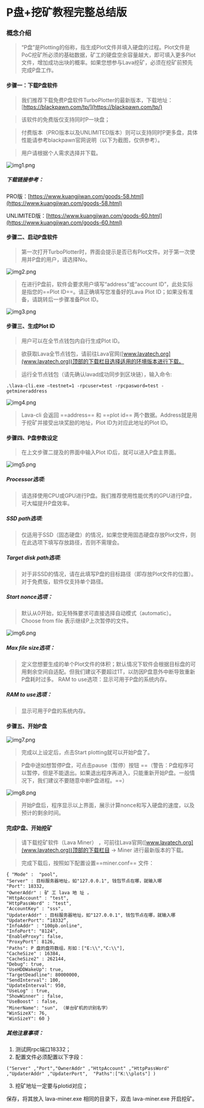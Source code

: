 # P盘+挖矿教程完整总结版

### 概念介绍

>“P盘”是Plotting的俗称，指生成Plot文件并填入硬盘的过程。Plot文件是PoC挖矿所必须的基础数据，矿工的硬盘空余容量越大，即可填入更多Plot文件，增加成功出块的概率。如果您想参与Lava挖矿，必须在挖矿前预先完成P盘工作。

#### 步骤一：下载P盘软件

>我们推荐下载免费P盘软件TurboPlotter的最新版本，下载地址：[https://blackpawn.com/tp/](https://blackpawn.com/tp/)

>该软件的免费版仅支持同时P一块盘；

>付费版本（PRO版本以及UNLIMITED版本）则可以支持同时P更多盘，具体性能请参考blackpawn官网说明（以下为截图，仅供参考）。

>用户请根据个人需求选择并下载。

![img1.png](https://github.com/lavafy/testnet/blob/master/imgs/img1.png)


##### *下载链接参考*：

PRO版：[https://www.kuangjiwan.com/goods-58.html](https://www.kuangjiwan.com/goods-58.html)

UNLIMITED版：[https://www.kuangjiwan.com/goods-60.html](https://www.kuangjiwan.com/goods-60.html)



#### 步骤二、启动P盘软件

>第一次打开TurboPlotter时，界面会提示是否已有Plot文件。对于第一次使用并P盘的用户，请选择No。

![img2.png](http://note.youdao.com/yws/res/6502/WEBRESOURCE8fc39a2786159780012e9885a56e53d8)

>在进行P盘前，软件会要求用户填写“address”或“account ID”，此处实际是指您的==Plot ID==。请正确填写您准备好的Lava Plot ID；如果没有准备，请跳转后一步骤准备Plot ID。

![img3.png](http://note.youdao.com/yws/res/6505/WEBRESOURCE8919e14c0fb147b49c6be44ec1aca188)



#### 步骤三、生成Plot ID

>用户可以在全节点钱包内自行生成Plot ID。

>欲获取Lava全节点钱包，请前往Lava官网([www.lavatech.org](www.lavatech.org))顶部的下载栏目选择适用的环境版本进行下载。

>运行全节点钱包（请先确认lavad成功同步到区块链），输入命令: 
```
.\lava-cli.exe –testnet=1 -rpcuser=test -rpcpasword=test -getmineraddress
```
![img4.png](http://note.youdao.com/yws/res/6508/WEBRESOURCEa23b38fdf455547b98ef008df7a4f336)

>Lava-cli 会返回 ==address== 和 ==plot id== 两个数据。Address就是用于挖矿并接受出块奖励的地址，Plot ID为对应此地址的Plot ID。


#### 步骤四、P盘参数设定

>在上文步骤二提及的界面中输入Plot ID后，就可以进入P盘主界面。

![img5.png](http://note.youdao.com/yws/res/6516/WEBRESOURCEe97f5cd0b2ce0750084fc8d67af2858d)


##### Processor选项:

>请选择使用CPU或GPU进行P盘。我们推荐使用性能优秀的GPU进行P盘，可大幅提升P盘效率。

##### SSD path选项:
>仅适用于SSD（固态硬盘）的情况，如果您使用固态硬盘存放Plot文件，则在此选项下填写存放路径，否则不需理会。

##### Target disk path选项: 
>对于非SSD的情况，请在此填写P盘的目标路径（即存放Plot文件的位置）。对于免费版，软件仅支持单个路径。

##### Start nonce选项：
>默认从0开始，如无特殊要求可直接选择自动模式（automatic）。Choose from file 表示继续P上次暂停的文件。

![img6.png](http://note.youdao.com/yws/res/6524/WEBRESOURCE386c9064544dd2b31ed3fd0272aed082)

##### Max file size选项：
>定义您想要生成的单个Plot文件的体积；默认情况下软件会根据目标盘的可用剩余空间自适配。但我们建议不要超过1T，以防因P盘意外中断导致重新P盘耗时过多。
RAM to use选项：显示可用于P盘的系统内存。

##### RAM to use选项：
>显示可用于P盘的系统内存。



#### 步骤五、开始P盘

![img7.png](http://note.youdao.com/yws/res/6543/WEBRESOURCE269331c1a4a5b4d8e47e086f9e38abf9)


>完成以上设定后，点击Start plotting就可以开始P盘了。

>P盘中途如想暂停P盘，可点击pause（暂停）按钮 ==（警告：P盘程序可以暂停，但是不能退出。如果退出程序再进入，只能重新开始P盘。一般情况下，我们建议不要随意中断P盘进程。==）

![img8.png](http://note.youdao.com/yws/res/6536/WEBRESOURCEac78bb2545e0f32e478643dc520962e6)


>开始P盘后，程序显示以上界面，展示计算nonce和写入硬盘的速度，以及预计的剩余时间。


#### 完成P盘、开始挖矿

>请下载挖矿软件（Lava Miner） ，可前往Lava官网([www.lavatech.org](www.lavatech.org))顶部的下载栏目 -> Miner 进行最新版本的下载。

>完成下载后，按照如下配置设置==miner.conf== 文件：

```
{ "Mode" :  "pool",
"Server" : 目标服务器地址，如"127.0.0.1", 钱包节点在哪，就输入哪
"Port": 18332, 
"OwnerAddr" : 矿 工 lava 地 址 ，
"HttpAccount" : "test",
"HttpPassWord" : "test",
"AccountKey" : "sss",
"UpdaterAddr" : 目标服务器地址，如"127.0.0.1", 钱包节点在哪，就输入哪
"UpdaterPort": “18332”, 
"InfoAddr" : "100pb.online",
"InfoPort": "8124", 
"EnableProxy": false, 
"ProxyPort": 8126, 
"Paths": P 盘的盘符数组，形如：["E:\\","C:\\"], 
"CacheSize" : 16384, 
"CacheSize2" : 262144, 
"Debug": true, 
"UseHDDWakeUp": true, 
"TargetDeadline": 80000000, 
"SendInterval": 100, 
"UpdateInterval": 950, 
"UseLog" : true, 
"ShowWinner" : false, 
"UseBoost" : false, 
"MinerName": "sun", （单台矿机的识别名字） 
"WinSizeX": 76, 
"WinSizeY": 60 }
```

##### 其他注意事项：
1. 测试网rpc端口18332；
2. 配置文件必须配置以下字段：

```
("Server" ,"Port","OwnerAddr" ,"HttpAccount" ,"HttpPassWord" ,"UpdaterAddr" ,"UpdaterPort",  "Paths":["K:\\plots"] )
```
3. 挖矿地址一定要与plotid对应；

保存，将其放入 lava-miner.exe 相同的目录下，双击 lava-miner.exe 开启挖矿。

